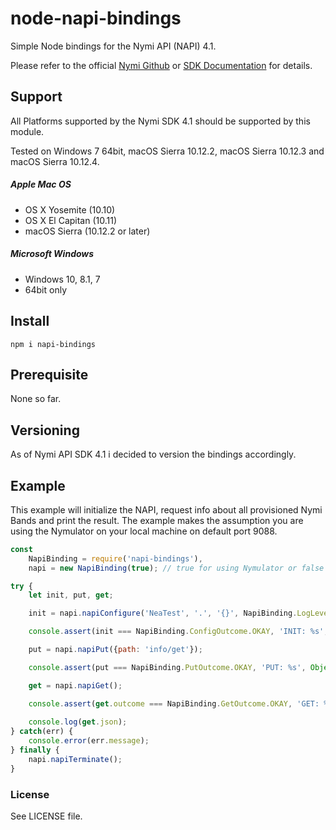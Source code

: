 # node-napi-bindings 
Simple Node bindings for the Nymi API (NAPI) 4.1.

Please refer to the official [Nymi Github](https://github.com/Nymi/JSON-API) or [SDK Documentation](https://downloads.nymi.com/sdkDoc/latest/index.html) for details.
  
## Support
All Platforms supported by the Nymi SDK 4.1 should be supported by this module.

Tested on Windows 7 64bit, macOS Sierra 10.12.2, macOS Sierra 10.12.3 and macOS Sierra 10.12.4.

##### Apple Mac OS
 - OS X Yosemite (10.10)
 - OS X El Capitan (10.11)
 - macOS Sierra (10.12.2 or later)
 
##### Microsoft Windows 
 - Windows 10, 8.1, 7 
 - 64bit only
  
## Install
```
npm i napi-bindings
```

## Prerequisite
None so far.

## Versioning
As of Nymi API SDK 4.1 i decided to version the bindings accordingly.

## Example
This example will initialize the NAPI, request info about all provisioned Nymi Bands and print the result.
The example makes the assumption you are using the Nymulator on your local machine on default port 9088.

````javascript
const 
    NapiBinding = require('napi-bindings'),
    napi = new NapiBinding(true); // true for using Nymulator or false for using physical Nymi Band (default: false)

try {
    let init, put, get;

    init = napi.napiConfigure('NeaTest', '.', '{}', NapiBinding.LogLevel.NONE, 9088, '127.0.0.1');

    console.assert(init === NapiBinding.ConfigOutcome.OKAY, 'INIT: %s', Object.keys(NapiBinding.ConfigOutcome)[init]);

    put = napi.napiPut({path: 'info/get'});

    console.assert(put === NapiBinding.PutOutcome.OKAY, 'PUT: %s', Object.keys(NapiBinding.PutOutcome)[put]);

    get = napi.napiGet();

    console.assert(get.outcome === NapiBinding.GetOutcome.OKAY, 'GET: %s', Object.keys(NapiBinding.GetOutcome)[get]);
    
    console.log(get.json);    
} catch(err) {
    console.error(err.message);
} finally {
    napi.napiTerminate();
}
````

### License

See LICENSE file.